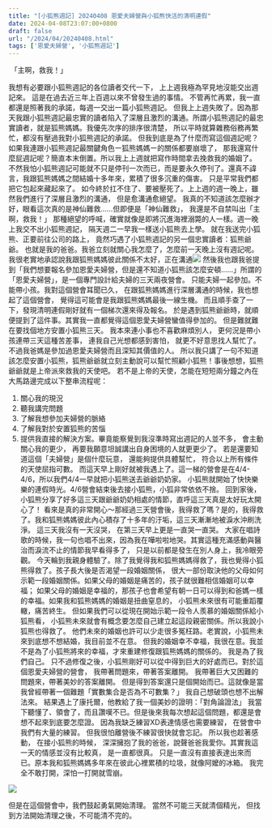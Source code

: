 ```yaml
---
title: "[小狐熊週記] 20240408 恩愛夫婦營與小狐熊快活的清明連假"
date: 2024-04-08T23:07:00+0800
draft: false
url: "/2024/04/20240408.html"
tags: ['恩愛夫婦營', '小狐熊週記']
---
```


 「主啊，救我！」

我想有必要跟小狐熊週記的各位讀者交代一下，
上上週我極為罕見地沒能交出週記來。
這是在過去近三年上百週以來不曾發生過的事情。
不管再忙再累，我一直都還是照著我的承諾，每週一交出一篇小狐熊週記。
但我上上週失敗了。因為那天我跟小狐熊週記最忠實的讀者陷入了深層且激烈的溝通。所謂小狐熊週記的最忠實讀者，就是狐熊媽媽。我優先次序的排序很清楚，
所以平時就算雜務俗務再繁忙，都沒有壓過我對小狐熊週記的承諾。
但我到底是為了什麼而寫這個週記呢？如果我連跟小狐熊週記最關鍵角色ー狐熊媽媽ー的關係都要崩壞了，
那我還寫什麼屁週記呢？簡直本末倒置。所以我上上週就把寫作時間拿去挽救我的婚姻了。
不然我怕小狐熊週記可能就不只是停刊一次而已，而是要永久停刊了。還真不諱言，我跟狐熊媽媽之間結婚十多年來，累積了很多沉重的傷害。
只是平常我們都把它包起來藏起來了。
如今終於扛不住了、要被壓死了。上上週的週一晚上，雖然我們進行了深層且激烈的溝通，
但是愈溝通愈絕望。
我真的不知道該怎麼辦才好，眼看這次真的是神仙難救……但即便是「神仙難救」，
我還是不自禁叫出「主啊，救我！」
那種絕望的呼喊，確實就像是即將沉進海裡溺斃的人一樣。週一晚上我交不出小狐熊週記，
隔天週二一早我一樣送小狐熊去上學。
就在我送完小狐熊、正要前往公司的路上，
竟然巧遇了小狐熊週記的另一個忠實讀者：狐熊爺爺。
也就是我的爸爸。我爸立刻就關心我怎麼了，怎麼前一天晚上沒有週記呢。
我很老實地承認說我跟狐熊媽媽彼此關係不太好，正在溝通![](https://fonts.gstatic.com/s/e/notoemoji/15.0/1f62d/72.png)
然後我也跟我爸提到「我們想要報名參加恩愛夫婦營，但是還不知道小狐熊該怎麼安頓……」所謂的「恩愛夫婦營」，是一個專門設計給夫婦的三天兩夜營會。
只能夫婦一起參加。不能帶小孩。我對這個營會耳聞已久，
在跟狐熊媽媽進行深層溝通的時候，我也想起了這個營會，
覺得這可能會是我跟狐熊媽媽最後一線生機。
而且順手查了一下，發現清明連假剛好就有一個梯次還來得及報名。
於是遇到狐熊爺爺時，就順便提到了這件事。其實我一直都覺得這個恩愛夫婦營蠻值得參加的。
但是難就難在要找個地方安置小狐熊三天。
我本來連小事也不喜歡麻煩別人，
更何況是帶小孩連帶三天這種苦差事，
連我自己光想都感到害怕，
就更不好意思找人幫忙了。不過我爸媽是參加過恩愛夫婦營而且深知其價值的人。
所以我只講了一句不知道該怎麼安置小狐熊，狐熊爺爺就立刻主動說可以幫忙照顧小狐熊！事後想想，狐熊爺爺就是上帝派來救我的天使吧。
若不是上帝的天使，怎能在短短兩分鐘之內在大馬路邊完成以下整串流程呢：
1. 關心我的現況
2. 聽我講完問題
3. 了解我想參加夫婦營的脈絡
4. 了解我對於安置狐熊的苦惱
5. 提供我直接的解決方案。畢竟能察覺到我沒準時寫出週記的人並不多，
會主動關心我的更少，
再要我願意坦誠講出自身困境的人就更更少了。
若是還要知道這個「夫婦營」是個什麼玩意，
還能夠提供具體幫忙，
符合以上所有條件的天使屈指可數。
而這天早上剛好就被我遇上了。這一梯的營會是在4/4-4/6，所以我們4/4一早就把小狐熊送去爺爺奶奶家。
小狐熊就開始了快快樂樂的連假時光。4/6營會結束後去接小狐熊，小狐非常依依不捨。
回到家後，小狐熊分享了好多這三天跟爺爺奶奶相處的情節，直呼這三天真是太好玩太開心了！
看來是真的非常開心～那經過三天營會後，我得救了嗎？是的，我得救了。我和狐熊媽媽彼此內心積存了十多年的汙垢，這三天漸漸地被淚水沖刷洗淨。
這三天我沒有一天沒哭，
在第三天早上更是一直哭一直哭。
大家在唱詩歌的時候，我一句也唱不出來，因為我在嘩啦啦地哭。其實這種充滿感動與醫治而淚流不止的情節我早看得多了，
只是以前都是發生在別人身上，我冷眼旁觀。
今天輪到我親身體驗了。除了我覺得我和狐熊媽媽得救了，我也覺得小狐熊得救了。孩子長大後是否渴望一段婚姻關係，
很大一部份取決他的父母如何示範一段婚姻關係。如果父母的婚姻是痛苦的，孩子就很難相信婚姻可以幸福；
如果父母的婚姻是幸福的，那孩子也會希望有朝一日可以得到和爸媽一樣的幸福。如果我和狐熊媽媽的婚姻是扭曲窒息的，
小狐熊未來很有可能重蹈覆轍，痛苦終生。
但如果我們可以從現在開始示範一段令人羨慕的婚姻關係給小狐熊看，
小狐熊未來就會有概念要怎麼自己建立起這段親密關係。所以我說小狐熊也得救了。
他們未來的婚姻也許可以少走很多冤枉路。老實說，小狐熊未來到底想不想結婚，我目前並不在意。
但我的婚姻幸不幸福，我很在意。我並不是為了小狐熊將來的幸福，才來重建修復跟狐熊媽媽的關係的。
我是為了我們自己。
只不過修復之後，小狐熊剛好可以從中得到巨大的好處而已。對於這個恩愛夫婦營的營會，
我帶著問題來，帶著答案離開。
我帶著巨大又困難的問題來，帶著美妙的答案離開。
但是得到答案還只是個開始而已。這就像是當我曾經帶著一個難題「實數集合是否為不可數集？」
我自己想破頭也想不出解法來。
結果遇上了康托爾，他教給了我一個美妙的證明：「對角論證法」
我當下聽懂了、領會了，而且讚嘆不已。但是後來我每次想起這個問題，都還是會想不起來到底要怎麼證。
因為我缺乏練習XD表達情感也需要練習，
在營會中我們有大量的練習。
但我很怕離營後不練習很快就會忘記。
所以我也趁著感動，
在接小狐熊的時候，
深深擁抱了我的爸爸，說聲爸爸我愛你。其實我這一天的情感並沒有比較真，
是一直都很真。
只是一直沒有直接表達出來而已。原本我和狐熊媽媽多年來在彼此心裡累積的垃圾，就像阿嬤的冰箱。
我完全不敢打開，深怕一打開就雪崩。

![](https://blogger.googleusercontent.com/img/b/R29vZ2xl/AVvXsEjWa_1vs3S3tdRUpmDCUCYq0pJmN2mjSbvdZha1_Gv8e566DPWvp1aBvq4HIrQVtbj2wN-0rJN7jhWMizZmF76AQOqVPppb1iPoUVsR8aPmv7kCQVnwomZ_dZvIolxmtTJ8ZJkK_In0-ApkrfQMOJepaYjknWYL4iSzL61Cfx9sjhJoE2nY8l_YGjucbSc/s320/image.png)





但是在這個營會中，我們鼓起勇氣開始清理。
當然不可能三天就清個精光，
但找到方法開始清理之後，不可能清不完的。
